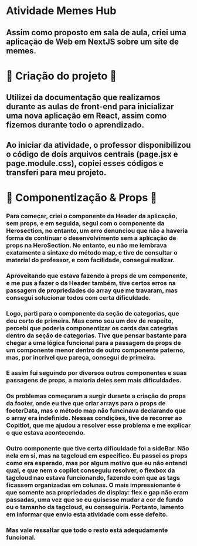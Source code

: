 # Atividade Memes Hub

## Assim como proposto em sala de aula, criei uma aplicação de Web em NextJS sobre um site de memes.

# 📝 Criação do projeto 📝

## Utilizei da documentação que realizamos durante as aulas de front-end para inicializar uma nova aplicação em React, assim como fizemos durante todo o aprendizado.
## Ao iniciar da atividade, o professor disponibilizou o código de dois arquivos centrais (page.jsx e page.module.css), copiei esses códigos e transferi para meu projeto.

# 🧩 Componentização & Props 🧩

### Para começar, criei o componente da Header da aplicação, sem props, e em seguida, segui com o componente da Herosection, no entanto, um erro denunciou que não a haveria forma de continuar o desenvolvimento sem a aplicação de props na HeroSection. No entanto, eu não me lembrava exatamente a sintaxe do método map, e tive de consultar o material do professor, e com facilidade, consegui realizar. 
### Aproveitando que estava fazendo a props de um componente, e me pus a fazer o da Header também, tive certos erros na passagem de propriedades do array que me travaram, mas consegui solucionar todos com certa dificuldade. 
### Logo, parti para o componente da seção de categorias, que deu certo de primeira. Mas como sou um dev de respeito, percebi que poderia componentizar os cards das categrias dentro da seção de categorias. Tive que pensar bastante para chegar a uma lógica funcional para a passagem de props de um componente menor dentro de outro componente paterno, mas, por incrível que pareça, consegui de primeira.
### E assim fui seguindo por diversos outros componentes e suas passagens de props, a maioria deles sem mais dificuldades.
### Os problemas começaram a surgir durante a criação do props da footer, onde eu tive que criar arrays para o props de footerData, mas o método map não funcinava declarando que o array era indefinido. Nessas condições, tive de recorrer ao Copitlot, que me ajudou a resolver esse problema e me explicar o que estava acontecendo.
### Outro componente que tive certa dificuldade foi a sideBar. Não nela em si, mas na tagcloud em específico. Eu passei os props como era esperado, mas por algum motivo que eu não entendi qual, e que nem o copilot conseguiu resolver, o flexbox da tagcloud nao estava funcionando, fazendo com que as tags ficassem organizadas em colunas. O mais impressionante é que somente asa propriedades de display: flex e gap não eram passadas, uma vez que se eu quisesse mudar a cor de fundo ou o tamanho da tagcloud, eu conseguiria. Portanto, lamento em informar que envio esta atividade com esse defeito.
### Mas vale ressaltar que todo o resto está adequdamente funcional.


